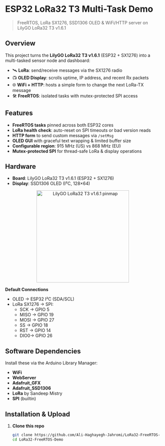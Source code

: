 # ESP32 LoRa32 T3 Multi-Task Demo  
> FreeRTOS, LoRa SX1276, SSD1306 OLED & WiFi/HTTP server on LilyGO LoRa32 T3 v1.6.1

## Overview

This project turns the **LilyGO LoRa32 T3 v1.6.1** (ESP32 + SX1276) into a multi-tasked sensor node and dashboard:

- 🛰️ **LoRa**: send/receive messages via the SX1276 radio  
- 📺 **OLED Display**: scrolls uptime, IP address, and recent Rx packets  
- 🌐 **WiFi + HTTP**: hosts a simple form to change the next LoRa-TX message  
- 🛠️ **FreeRTOS**: isolated tasks with mutex-protected SPI access  

## Features

- **FreeRTOS tasks** pinned across both ESP32 cores  
- **LoRa health check**: auto-reset on SPI timeouts or bad version reads  
- **HTTP form** to send custom messages via `/setMsg`  
- **OLED GUI** with graceful text wrapping & limited buffer size  
- **Configurable region**: 915 MHz (US) vs 868 MHz (EU)  
- **Mutex-protected SPI** for thread-safe LoRa & display operations  

## Hardware
- **Board**: LilyGO LoRa32 T3 v1.6.1 (ESP32 + SX1276)  
- **Display**: SSD1306 OLED (I²C, 128×64)
  
<p align="center">
  <img
    src="https://github.com/user-attachments/assets/ae2f6752-aafb-44e8-8195-7d9c03055b27"
    alt="LilyGO LoRa32 T3 v1.6.1 pinmap"
    width="300"
  />
</p>  

**Default Connections**  
- OLED → ESP32 I²C (SDA/SCL)  
- LoRa SX1276 → SPI:  
  - SCK → GPIO 5  
  - MISO → GPIO 19  
  - MOSI → GPIO 27  
  - SS  → GPIO 18  
  - RST → GPIO 14  
  - DIO0→ GPIO 26  

## Software Dependencies

Install these via the Arduino Library Manager:

- **WiFi**  
- **WebServer**  
- **Adafruit_GFX**  
- **Adafruit_SSD1306**  
- **LoRa** by Sandeep Mistry  
- **SPI** (builtin)  

## Installation & Upload

1. **Clone this repo**  
   ```bash
   git clone https://github.com/Ali-Haghayegh-Jahromi/LoRa32-FreeRTOS-Demo.git
   cd LoRa32-FreeRTOS-Demo
